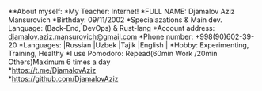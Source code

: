 **About myself:
*My Teacher:	Internet!
*FULL NAME:	Djamalov Aziz Mansurovich
*Birthday:	09/11/2002
*Specialazations & Main dev. Language:	(Back-End, DevOps) & Rust-lang
*Account address:	djamalov.aziz.mansurovich@gmail.com
*Phone number:	 +998(90)602-39-20
*Languages:	|Russian |Uzbek |Tajik |English |
*Hobby:	Experimenting, Training, Healthy
*I use Pomodoro: Repead(60min Work /20min Others)Maximum 6 times a day	
*https://t.me/DjamalovAziz	
*https://github.com/DjamalovAziz
